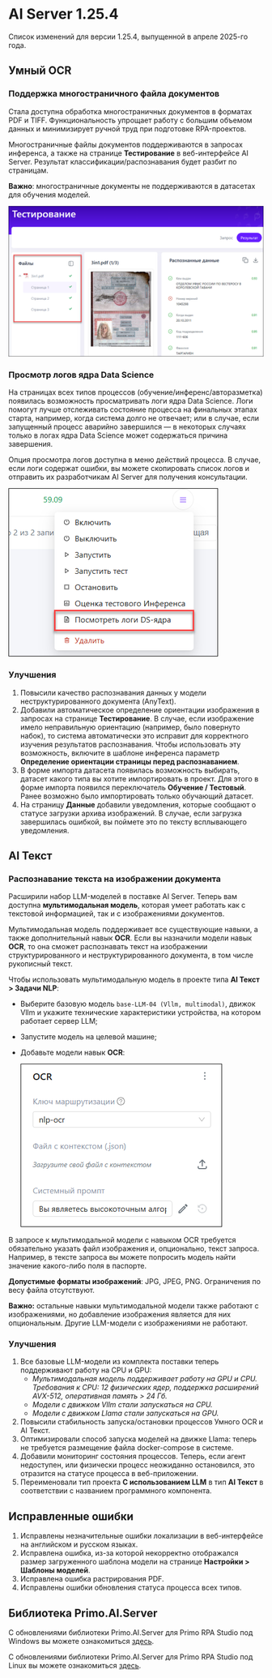 # AI Server 1.25.4

Список изменений для версии 1.25.4, выпущенной в апреле 2025-го года.

## Умный OCR

### Поддержка многостраничного файла документов

Стала доступна обработка многостраничных документов в форматах PDF и TIFF. Функциональность упрощает работу с большим объемом данных и минимизирует ручной труд при подготовке RPA-проектов. 

Многостраничные файлы документов поддерживаются в запросах инференса, а также на странице **Тестирование** в веб-интерфейсе AI Server. Результат классификации/распознавания будет разбит по страницам.
  
**Важно**: многостраничные документы не поддерживаются в датасетах для обучения моделей.

![](<../../release-notes/resources/ai-server/1-25-4/testingresults-manypagespdf.png>)
     

### Просмотр логов ядра Data Science

На страницах всех типов процессов (обучение/инференс/авторазметка) появилась возможность просматривать логи ядра Data Science. Логи помогут лучше отслеживать состояние процесса на финальных этапах старта, например, когда система долго не отвечает; или в случае, если запущенный процесс аварийно завершился — в некоторых случаях только в логах ядра Data Science может содержаться причина завершения. 

Опция просмотра логов доступна в меню действий процесса. В случае, если логи содержат ошибки, вы можете скопировать список логов и отправить их разработчикам AI Server для получения консультации. 

![](<../../release-notes/resources/ai-server/1-25-4/processes-action-logs.png>)

### Улучшения

1. Повысили качество распознавания данных у модели неструктурированного документа (AnyText). 
1. Добавили автоматическое определение ориентации изображения в запросах на странице **Тестирование**. В случае, если изображение имело неправильную ориентацию (например, было повернуто набок), то система автоматически это исправит для корректного изучения результатов распознавания. Чтобы использовать эту возможность, включите в шаблоне инференса параметр **Определение ориентации страницы перед распознаванием**. 
1. В форме импорта датасета появилась возможность выбирать, датасет какого типа вы хотите импортировать в проект. Для этого в форме импорта появился переключатель **Обучение / Тестовый**. Ранее возможно было импортировать только обучающий датасет.
1. На страницу **Данные** добавили уведомления, которые сообщают о статусе загрузки архива изображений. В случае, если загрузка завершилась ошибкой, вы поймете это по тексту всплывающего уведомления.


## AI Текст

### Распознавание текста на изображении документа

Расширили набор LLM-моделей в поставке AI Server. Теперь вам доступна **мультимодальная модель**, которая умеет работать как с текстовой информацией, так и с изображениями документов. 

Мультимодальная модель поддерживает все существующие навыки, а также дополнительный навык **OCR**. Если вы назначили модели навык **OCR**, то она сможет распознавать текст на изображении структурированного и неструктурированного документа, в том числе рукописный текст. 

Чтобы использовать мультимодальную модель в проекте типа **AI Текст > Задачи NLP**:
* Выберите базовую модель `base-LLM-04 (Vllm, multimodal)`, движок Vllm и укажите технические характеристики устройства, на котором работает сервер LLM;
* Запустите модель на целевой машине;
* Добавьте модели навык **OCR**:

  ![](<../../release-notes/resources/ai-server/1-25-4/ocr-skill.png>)

В запросе к мультимодальной модели с навыком OCR требуется обязательно указать файл изображения и, опционально, текст запроса. Например, в тексте запроса вы можете попросить модель найти значение какого-либо поля в паспорте.

**Допустимые форматы изображений**: JPG, JPEG, PNG. Ограничения по весу файла отсутствуют.

**Важно:** остальные навыки мультимодальной модели также работают с изображениями, но добавление изображения является для них опциональным. Другие LLM-модели с изображениями не работают.
  

### Улучшения

1. Все базовые LLM-модели из комплекта поставки теперь поддерживают работу на CPU и GPU:
   * *Мультимодальная модель поддерживает работу на GPU и CPU. Требования к CPU: 12 физических ядер, поддержка расширений AVX-512, оперативная память > 24 Гб.*
   * *Модели с движком Vllm стали запускаться на CPU.*
   * *Модели с движком Llama стали запускаться на GPU.*
1. Повысили стабильность запуска/остановки процессов Умного OCR и AI Текст.
1. Оптимизировали способ запуска моделей на движке Llama: теперь не требуется размещение файла docker-compose в системе.
1. Добавили мониторинг состояния процессов. Теперь, если агент недоступен, или физически процесс неожиданно остановился, это отразится на статусе процесса в веб-приложении.
1. Переименовали тип проекта **С использованием LLM** в тип **AI Текст** в соответствии с названием программного компонента.


## Исправленные ошибки 

1. Исправлены незначительные ошибки локализации в веб-интерфейсе на английском и русском языках. 
1. Исправлена ошибка, из-за которой некорректно отображался размер загруженного шаблона модели на странице **Настройки > Шаблоны моделей**.
1. Исправлена ошибка растрирования PDF.
1. Исправлены ошибки обновления статуса процесса всех типов.


## Библиотека Primo.AI.Server

С обновлениями библиотеки Primo.AI.Server для Primo RPA Studio под Windows вы можете ознакомиться [здесь](https://docs.primo-rpa.ru/primo-rpa/release-notes/packages/windows/primo-ai-server/1.0.11).

С обновлениями библиотеки Primo.AI.Server для Primo RPA Studio под Linux вы можете ознакомиться [здесь](https://docs.primo-rpa.ru/primo-rpa/release-notes/packages/windows/primo-ai-server/1.0.11).
